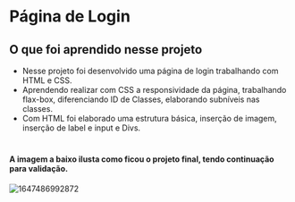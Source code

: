 # Página de Login
## O que foi aprendido nesse projeto
* Nesse projeto foi desenvolvido uma página de login trabalhando com HTML e CSS.
* Aprendendo realizar com CSS a responsividade da página, trabalhando flax-box, diferenciando ID de Classes, elaborando subníveis nas classes.
* Com HTML foi elaborado uma estrutura básica, inserção de imagem, inserção de label e input e Divs.
#
#### A imagem a baixo ilusta como ficou o projeto final, tendo continuação para validação.
![1647486992872](https://user-images.githubusercontent.com/96561261/159126926-b603f49c-d8cc-4fa6-9473-f72581293927.jpg)
